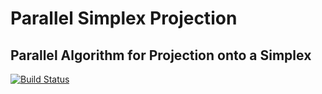 # Parallel Simplex Projection

##  Parallel Algorithm for Projection onto a Simplex

[![Build Status](https://travis-ci.org/joemccann/dillinger.svg?branch=master)](https://github.com/foreverdyz/Parallel-Simplex-Projection)
